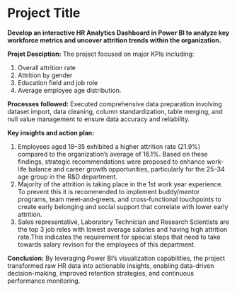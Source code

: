 # Project Title
**Develop an interactive HR Analytics Dashboard in Power BI to analyze key workforce metrics and uncover attrition trends within the organization.**

**Projet Desciption:**
The project focused on major KPIs including:
1. Overall attrition rate
2. Attrition by gender
3. Education field and job role
4. Average employee age distribution.

**Processes followed:**
Executed comprehensive data preparation involving dataset import, data cleaning, column standardization, table merging, and null value management to ensure data accuracy and reliability.

**Key insights and action plan:**
1. Employees aged 18–35 exhibited a higher attrition rate (21.9%) compared to the organization’s average of 16.1%. Based on these findings, strategic recommendations were proposed to enhance work-life balance and career growth opportunities, particularly for the 25–34 age group in the R&D department.
2. Majority of the attrition is taking place in the 1st work year experience. To prevent this it is recommended to implement buddy/mentor programs, team meet‑and‑greets, and cross‑functional touchpoints to create early belonging and social support that correlate with lower early attrition.
3. Sales representative, Laboratory Technician and Research Scientists are the top 3 job reles with lowest average salaries and having high attrition rate.This indicates the requirement for special steps that need to take towards salary revison for the employees of this department.

**Conclusion:**
By leveraging Power BI’s visualization capabilities, the project transformed raw HR data into actionable insights, enabling data-driven decision-making, improved retention strategies, and continuous performance monitoring.
